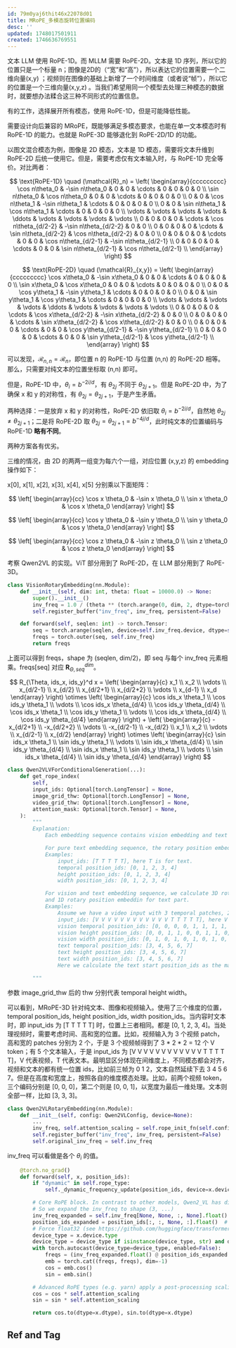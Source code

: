 ```yaml
---
id: 79m0yaj6thit46x22078d01
title: MRoPE_多模态旋转位置编码
desc: ''
updated: 1748017501911
created: 1746636769551
---
```


文本 LLM 使用 RoPE-1D。而 MLLM 需要 RoPE-2D。文本是 1D 序列，所以它的位置只是一个标量 n；图像是2D的（“宽”和“高”），所以表达它的位置需要一个二维向量(x,y) ；视频则在图像的基础上新增了一个时间维度（或者说“帧”），所以它的位置是一个三维向量(x,y,z) 。当我们希望用同一个模型去处理三种模态的数据时，就要想办法糅合这三种不同形式的位置信息。

有的工作，选择展开所有模态，使用 RoPE-1D，但是可能降低性能。

需要设计向后兼容的 MRoPE，既能够满足多模态要求，也能在单一文本模态时有 RoPE-1D 的能力。也就是 RoPE-3D 能够退化到 RoPE-2D/1D 的功能。

以图文混合模态为例，图像是 2D 模态，文本是 1D 模态，需要将文本升维到 RoPE-2D 后统一使用它。但是，需要考虑仅有文本输入时，与 RoPE-1D 完全等价。对比两者：

$$
\text{RoPE-1D} \quad (\mathcal{R}_n) = 
\left(
\begin{array}{ccccccccc}
\cos n\theta_0 & -\sin n\theta_0 & 0 & 0 & \cdots & 0 & 0 & 0 & 0 \\
\sin n\theta_0 & \cos n\theta_0 & 0 & 0 & \cdots & 0 & 0 & 0 & 0 \\
0 & 0 & \cos n\theta_1 & -\sin n\theta_1 & \cdots & 0 & 0 & 0 & 0 \\
0 & 0 & \sin n\theta_1 & \cos n\theta_1 & \cdots & 0 & 0 & 0 & 0 \\
\vdots & \vdots & \vdots & \vdots & \ddots & \vdots & \vdots & \vdots & \vdots \\
0 & 0 & 0 & 0 & \cdots & \cos n\theta_{d/2-2} & -\sin n\theta_{d/2-2} & 0 & 0 \\
0 & 0 & 0 & 0 & \cdots & \sin n\theta_{d/2-2} & \cos n\theta_{d/2-2} & 0 & 0 \\
0 & 0 & 0 & 0 & \cdots & 0 & 0 & \cos n\theta_{d/2-1} & -\sin n\theta_{d/2-1} \\
0 & 0 & 0 & 0 & \cdots & 0 & 0 & \sin n\theta_{d/2-1} & \cos n\theta_{d/2-1} \\
\end{array}
\right)
$$

$$
\text{RoPE-2D} \quad (\mathcal{R}_{x,y}) = 
\left(
\begin{array}{ccccccccc}
\cos x\theta_0 & -\sin x\theta_0 & 0 & 0 & \cdots & 0 & 0 & 0 & 0 \\
\sin x\theta_0 & \cos x\theta_0 & 0 & 0 & \cdots & 0 & 0 & 0 & 0 \\
0 & 0 & \cos y\theta_1 & -\sin y\theta_1 & \cdots & 0 & 0 & 0 & 0 \\
0 & 0 & \sin y\theta_1 & \cos y\theta_1 & \cdots & 0 & 0 & 0 & 0 \\
\vdots & \vdots & \vdots & \vdots & \ddots & \vdots & \vdots & \vdots & \vdots \\
0 & 0 & 0 & 0 & \cdots & \cos x\theta_{d/2-2} & -\sin x\theta_{d/2-2} & 0 & 0 \\
0 & 0 & 0 & 0 & \cdots & \sin x\theta_{d/2-2} & \cos x\theta_{d/2-2} & 0 & 0 \\
0 & 0 & 0 & 0 & \cdots & 0 & 0 & \cos y\theta_{d/2-1} & -\sin y\theta_{d/2-1} \\
0 & 0 & 0 & 0 & \cdots & 0 & 0 & \sin y\theta_{d/2-1} & \cos y\theta_{d/2-1} \\
\end{array}
\right)
$$

可以发现，$\mathcal{R}_{n,n}=\mathcal{R}_n$，即位置 n 的 RoPE-1D 与位置 (n,n) 的 RoPE-2D 相等。那么，只需要对纯文本的位置坐标取 (n,n) 即可。

但是，RoPE-1D 中，$\theta_i = b^{-2i/d}$，有 $\theta_{2j}$ 不同于 $\theta_{2j+1}$。但是 RoPE-2D 中，为了确保 x 和 y 的对称性，有 $\theta_{2j} = \theta_{2j+1}$，于是产生矛盾。

两种选择：一是放弃 x 和 y 的对称性，RoPE-2D 依旧取 $\theta_i = b^{-2i/d}$，自然地 $\theta_{2j} \neq \theta_{2j+1}$；二是将 RoPE-2D 取 $\theta_{2j} = \theta_{2j+1} = b^{-4j/d}$，此时纯文本的位置编码与 RoPE-1D **略有不同**。

两种方案各有优劣。

三维的情况，由 2D 的两两一组变为每六个一组，对应位置 (x,y,z) 的 embedding 操作如下：

x[0], x[1], x[2], x[3], x[4], x[5] 分别乘以下面矩阵：

$$
\left[ \begin{array}{cc}
\cos x \theta_0 & -\sin x \theta_0 \\
\sin x \theta_0 & \cos x \theta_0
\end{array} \right]
$$

$$
\left[ \begin{array}{cc}
\cos y \theta_0 & -\sin y \theta_0 \\
\sin y \theta_0 & \cos y \theta_0
\end{array} \right]
$$

$$
\left[ \begin{array}{cc}
\cos z \theta_0 & -\sin z \theta_0 \\
\sin z \theta_0 & \cos z \theta_0
\end{array} \right]
$$

考察 Qwen2VL 的实现。ViT 部分用到了 RoPE-2D，在 LLM 部分用到了 RoPE-3D。

```py
class VisionRotaryEmbedding(nn.Module):
    def __init__(self, dim: int, theta: float = 10000.0) -> None:
        super().__init__()
        inv_freq = 1.0 / (theta ** (torch.arange(0, dim, 2, dtype=torch.float) / dim))
        self.register_buffer("inv_freq", inv_freq, persistent=False)

    def forward(self, seqlen: int) -> torch.Tensor:
        seq = torch.arange(seqlen, device=self.inv_freq.device, dtype=self.inv_freq.dtype)
        freqs = torch.outer(seq, self.inv_freq)
        return freqs
```

上面可以得到 freqs，shape 为 (seqlen, dim/2)，即 seq 与每个 inv_freq 元素相乘。freqs[seq] 对应 $\boldsymbol{R}_{\Theta,seq}^{dim}$。

$$
R_{\Theta, ids_x, ids_y}^d x = 
\left( \begin{array}{c}
x_1 \\
x_2 \\
\vdots \\
x_{d/2-1} \\
x_{d/2} \\
x_{d/2+1} \\
x_{d/2+2} \\
\vdots \\
x_{d-1} \\
x_d
\end{array} \right)
\otimes
\left( \begin{array}{c}
\cos ids_x \theta_1 \\
\cos ids_y \theta_1 \\
\vdots \\
\cos ids_x \theta_{d/4} \\
\cos ids_y \theta_{d/4} \\
\cos ids_x \theta_1 \\
\cos ids_y \theta_1 \\
\vdots \\
\cos ids_x \theta_{d/4} \\
\cos ids_y \theta_{d/4}
\end{array} \right)
+
\left( \begin{array}{c}
-x_{d/2+1} \\
-x_{d/2+2} \\
\vdots \\
-x_{d/2-1} \\
-x_{d/2} \\
x_1 \\
x_2 \\
\vdots \\
x_{d/2-1} \\
x_{d/2}
\end{array} \right)
\otimes
\left( \begin{array}{c}
\sin ids_x \theta_1 \\
\sin ids_y \theta_1 \\
\vdots \\
\sin ids_x \theta_{d/4} \\
\sin ids_y \theta_{d/4} \\
\sin ids_x \theta_1 \\
\sin ids_y \theta_1 \\
\vdots \\
\sin ids_x \theta_{d/4} \\
\sin ids_y \theta_{d/4}
\end{array} \right)
$$

```py
class Qwen2VLVForConditionalGeneration(...):
    def get_rope_index(
        self,
        input_ids: Optional[torch.LongTensor] = None,
        image_grid_thw: Optional[torch.LongTensor] = None,
        video_grid_thw: Optional[torch.LongTensor] = None,
        attention_mask: Optional[torch.Tensor] = None,
    ):
        """
        Explanation:
            Each embedding sequence contains vision embedding and text embedding or just contains text embedding.

            For pure text embedding sequence, the rotary position embedding has no difference with mordern LLMs.
            Examples:
                input_ids: [T T T T T], here T is for text.
                temporal position_ids: [0, 1, 2, 3, 4]
                height position_ids: [0, 1, 2, 3, 4]
                width position_ids: [0, 1, 2, 3, 4]

            For vision and text embedding sequence, we calculate 3D rotary position embedding for vision part
            and 1D rotary position embeddin for text part.
            Examples:
                Assume we have a video input with 3 temporal patches, 2 height patches and 2 width patches.
                input_ids: [V V V V V V V V V V V V T T T T T], here V is for vision.
                vision temporal position_ids: [0, 0, 0, 0, 1, 1, 1, 1, 2, 2, 2, 2]
                vision height position_ids: [0, 0, 1, 1, 0, 0, 1, 1, 0, 0, 1, 1]
                vision width position_ids: [0, 1, 0, 1, 0, 1, 0, 1, 0, 1, 0, 1]
                text temporal position_ids: [3, 4, 5, 6, 7]
                text height position_ids: [3, 4, 5, 6, 7]
                text width position_ids: [3, 4, 5, 6, 7]
                Here we calculate the text start position_ids as the max vision position_ids plus 1.

        """
```

参数 image_grid_thw 后的 thw 分别代表 temporal height width。

可以看到，MRoPE-3D 针对纯文本、图像和视频输入。使用了三个维度的位置，temporal position_ids, height position_ids, width position_ids。当内容时文本时，即 input_ids 为 [T T T T T] 时，位置上三者相同。都是 [0, 1, 2, 3, 4]。当处理视频时，需要考虑时间、高和宽的位置。比如，视频输入为 3 个视频 patch，高和宽的 patches 分别为 2 个，于是 3 个视频帧得到了 3 * 2 * 2 = 12 个 V token；有 5 个文本输入，于是 input_ids 为 [V V V V V V V V V V V V T T T T T]，V 代表视频，T 代表文本。最明显区分体现在间维度上，不同模态都会对齐，视频和文本的都有统一位置 ids，比如前三帧为 0 1 2，文本自然延续下去 3 4 5 6 7。但是在高度和宽度上，按照各自的维度模态处理。比如，前两个视频 token，三个编码分别是 [0, 0, 0]，第二个则是 [0, 0, 1]，以宽度为最后一维处理。文本则全部一样，比如 [3, 3, 3]。

```py
class Qwen2VLRotaryEmbedding(nn.Module):
    def __init__(self, config: Qwen2VLConfig, device=None):
        ...
        inv_freq, self.attention_scaling = self.rope_init_fn(self.config, device)
        self.register_buffer("inv_freq", inv_freq, persistent=False)
        self.original_inv_freq = self.inv_freq
```

inv_freq 可以看做是各个 $\theta_i$ 的值。

```py
    @torch.no_grad()
    def forward(self, x, position_ids):
        if "dynamic" in self.rope_type:
            self._dynamic_frequency_update(position_ids, device=x.device)

        # Core RoPE block. In contrast to other models, Qwen2_VL has different position ids for thw grids
        # So we expand the inv_freq to shape (3, ...)
        inv_freq_expanded = self.inv_freq[None, None, :, None].float().expand(3, position_ids.shape[1], -1, 1)
        position_ids_expanded = position_ids[:, :, None, :].float()  # shape (3, bs, 1, positions)
        # Force float32 (see https://github.com/huggingface/transformers/pull/29285)
        device_type = x.device.type
        device_type = device_type if isinstance(device_type, str) and device_type != "mps" else "cpu"
        with torch.autocast(device_type=device_type, enabled=False):
            freqs = (inv_freq_expanded.float() @ position_ids_expanded.float()).transpose(2, 3)
            emb = torch.cat((freqs, freqs), dim=-1)
            cos = emb.cos()
            sin = emb.sin()

        # Advanced RoPE types (e.g. yarn) apply a post-processing scaling factor, equivalent to scaling attention
        cos = cos * self.attention_scaling
        sin = sin * self.attention_scaling

        return cos.to(dtype=x.dtype), sin.to(dtype=x.dtype)
```

## Ref and Tag